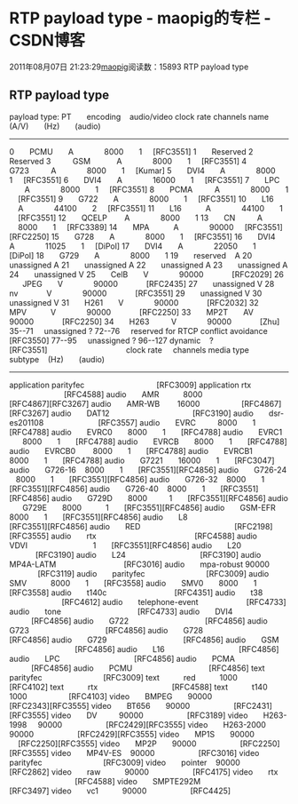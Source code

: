 # RTP payload type - maopig的专栏 - CSDN博客
2011年08月07日 21:23:29[maopig](https://me.csdn.net/maopig)阅读数：15893
RTP payload type
## RTP payload type
payload type:
PT       encoding    audio/video clock rate channels
name       (A/V)       (Hz)       (audio)
_______________________________________________________________
0       PCMU       A              8000       1     [RFC3551]
1       Reserved 
2       Reserved
3          GSM            A              8000       1     [RFC3551]
4       G723          A              8000       1     [Kumar]
5       DVI4       A              8000       1     [RFC3551]
6       DVI4       A              16000       1     [RFC3551]
7       LPC           A              8000       1     [RFC3551]
8       PCMA          A              8000       1     [RFC3551]
9       G722       A              8000       1     [RFC3551]
10       L16           A              44100       2     [RFC3551]
11       L16           A              44100       1     [RFC3551]
12       QCELP        A              8000       1 
13       CN          A              8000       1     [RFC3389]
14       MPA           A              90000     [RFC3551][RFC2250]
15       G728       A              8000       1     [RFC3551]
16       DVI4       A              11025       1     [DiPol]
17       DVI4       A              22050       1     [DiPol]
18       G729       A              8000       1
19       reserved    A
20       unassigned A
21       unassigned A
22       unassigned A
23       unassigned A
24       unassigned V
25       CelB       V              90000             [RFC2029]
26       JPEG       V              90000             [RFC2435]
27       unassigned V
28       nv             V              90000             [RFC3551]
29       unassigned V
30       unassigned V
31       H261       V              90000             [RFC2032]
32       MPV           V              90000             [RFC2250]
33       MP2T       AV          90000             [RFC2250]
34       H263          V              90000             [Zhu]
35--71     unassigned ?
72--76     reserved for RTCP conflict avoidance          [RFC3550]
77--95     unassigned ?
96--127 dynamic    ?                               [RFC3551] 
                                   clock rate     channels
media type     subtype    (Hz)       (audio)
_______________________________________________________________
application parityfec                                 [RFC3009]
application rtx                                         [RFC4588]
audio       AMR           8000                      [RFC4867][RFC3267]
audio       AMR-WB        16000                   [RFC4867][RFC3267]
audio       DAT12                                      [RFC3190]
audio       dsr-es201108                         [RFC3557]
audio       EVRC          8000       1       [RFC4788] 
audio       EVRC0       8000       1       [RFC4788] 
audio       EVRC1       8000       1       [RFC4788] 
audio       EVRCB       8000       1       [RFC4788] 
audio       EVRCB0        8000       1       [RFC4788] 
audio       EVRCB1        8000       1       [RFC4788] 
audio       G7221       16000       1       [RFC3047]
audio       G726-16    8000       1       [RFC3551][RFC4856]
audio       G726-24    8000       1       [RFC3551][RFC4856]
audio       G726-32    8000       1       [RFC3551][RFC4856]
audio       G726-40    8000       1       [RFC3551][RFC4856]
audio       G729D       8000          1       [RFC3551][RFC4856]
audio       G729E       8000           1       [RFC3551][RFC4856]
audio       GSM-EFR    8000       1       [RFC3551][RFC4856]
audio       L8                                             [RFC3551][RFC4856]
audio       RED                                           [RFC2198][RFC3555]
audio       rtx                                             [RFC4588]
audio       VDVI                              1       [RFC3551][RFC4856]
audio       L20                                  [RFC3190]
audio       L24                                  [RFC3190]
audio       MP4A-LATM                               [RFC3016]
audio       mpa-robust 90000                    [RFC3119]
audio       parityfec                            [RFC3009]
audio       SMV           8000       1       [RFC3558]
audio       SMV0       8000       1       [RFC3558]
audio       t140c                               [RFC4351]
audio       t38                                  [RFC4612]
audio       telephone-event                      [RFC4733]
audio       tone                                   [RFC4733]
audio       DVI4                                   [RFC4856]
audio       G722                                   [RFC4856]
audio       G723                                   [RFC4856]
audio       G728                                   [RFC4856]
audio       G729                                   [RFC4856]
audio       GSM                                  [RFC4856]
audio       L16                                  [RFC4856]
audio       LPC                                  [RFC4856]
audio       PCMA                                   [RFC4856]
audio       PCMU                                   [RFC4856]
text           parityfec                            [RFC3009]
text           red           1000                   [RFC4102]
text           rtx                                  [RFC4588]
text           t140       1000                   [RFC4103]
video       BMPEG       90000                    [RFC2343][RFC3555]
video       BT656       90000                    [RFC2431][RFC3555]
video       DV          90000                    [RFC3189]
video       H263-1998     90000                    [RFC2429][RFC3555]
video       H263-2000     90000                    [RFC2429][RFC3555]
video       MP1S       90000                    [RFC2250][RFC3555]
video       MP2P       90000                    [RFC2250][RFC3555]
video       MP4V-ES    90000                    [RFC3016]
video       parityfec                            [RFC3009]
video       pointer    90000                    [RFC2862]
video       raw           90000                    [RFC4175]
video       rtx                                  [RFC4588]
video       SMPTE292M                            [RFC3497]
video       vc1           90000                    [RFC4425]
